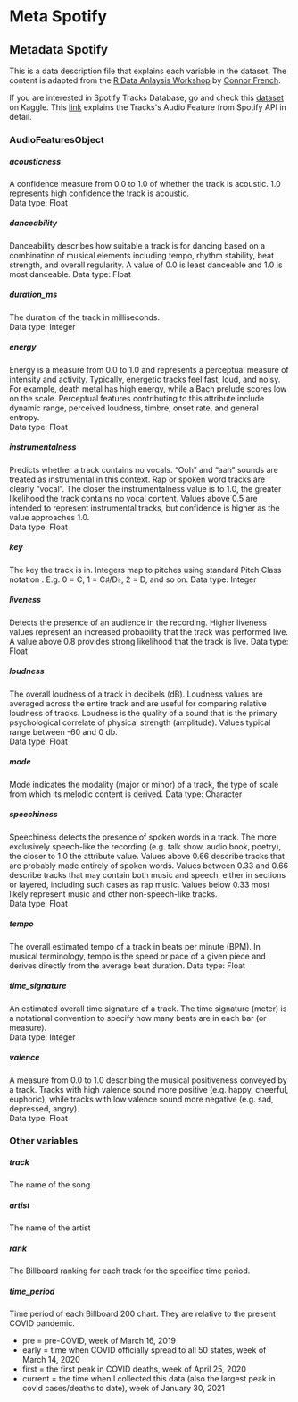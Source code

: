 # Meta Spotify

## Metadata Spotify
This is a data description file that explains each variable in the dataset. The content is adapted from the [R Data Anlaysis Workshop](https://github.com/GC-DRI/r_data_analysis_2021) by [Connor French](https://github.com/connor-french). 

If you are interested in Spotify Tracks Database, go and check this [dataset](https://www.kaggle.com/zaheenhamidani/ultimate-spotify-tracks-db) on Kaggle.
This [link](https://developer.spotify.com/documentation/web-api/reference/#/operations/get-audio-features) explains the Tracks's Audio Feature from Spotify API in detail. 

### AudioFeaturesObject

##### acousticness  
A confidence measure from 0.0 to 1.0 of whether the track is acoustic. 1.0 represents high confidence the track is acoustic.	
Data type: Float  

##### danceability
Danceability describes how suitable a track is for dancing based on a combination of musical elements including tempo, rhythm stability, beat strength, and overall regularity. A value of 0.0 is least danceable and 1.0 is most danceable.
Data type: Float  

##### duration_ms
The duration of the track in milliseconds.	
Data type: Integer  

##### energy
Energy is a measure from 0.0 to 1.0 and represents a perceptual measure of intensity and activity. Typically, energetic tracks feel fast, loud, and noisy. For example, death metal has high energy, while a Bach prelude scores low on the scale. Perceptual features contributing to this attribute include dynamic range, perceived loudness, timbre, onset rate, and general entropy.	
Data type: Float

##### instrumentalness
Predicts whether a track contains no vocals. “Ooh” and “aah” sounds are treated as instrumental in this context. Rap or spoken word tracks are clearly “vocal”. The closer the instrumentalness value is to 1.0, the greater likelihood the track contains no vocal content. Values above 0.5 are intended to represent instrumental tracks, but confidence is higher as the value approaches 1.0.	
Data type: Float  

##### key
The key the track is in. Integers map to pitches using standard Pitch Class notation . E.g. 0 = C, 1 = C♯/D♭, 2 = D, and so on.	
Data type: Integer  

##### liveness
Detects the presence of an audience in the recording. Higher liveness values represent an increased probability that the track was performed live. A value above 0.8 provides strong likelihood that the track is live.	
Data type: Float

##### loudness
The overall loudness of a track in decibels (dB). Loudness values are averaged across the entire track and are useful for comparing relative loudness of tracks. Loudness is the quality of a sound that is the primary psychological correlate of physical strength (amplitude). Values typical range between -60 and 0 db.	
Data type: Float

##### mode
Mode indicates the modality (major or minor) of a track, the type of scale from which its melodic content is derived. 
Data type: Character

##### speechiness
Speechiness detects the presence of spoken words in a track. The more exclusively speech-like the recording (e.g. talk show, audio book, poetry), the closer to 1.0 the attribute value. Values above 0.66 describe tracks that are probably made entirely of spoken words. Values between 0.33 and 0.66 describe tracks that may contain both music and speech, either in sections or layered, including such cases as rap music. Values below 0.33 most likely represent music and other non-speech-like tracks.	
Data type: Float  

##### tempo
The overall estimated tempo of a track in beats per minute (BPM). In musical terminology, tempo is the speed or pace of a given piece and derives directly from the average beat duration.	Data type: Float  

##### time_signature
An estimated overall time signature of a track. The time signature (meter) is a notational convention to specify how many beats are in each bar (or measure).	
Data type: Integer  

##### valence
A measure from 0.0 to 1.0 describing the musical positiveness conveyed by a track. Tracks with high valence sound more positive (e.g. happy, cheerful, euphoric), while tracks with low valence sound more negative (e.g. sad, depressed, angry).	
Data type: Float


### Other variables

##### track
The name of the song

##### artist
The name of the artist

##### rank
The Billboard ranking for each track for the specified time period. 

##### time_period
Time period of each Billboard 200 chart. They are relative to the present COVID pandemic.  

* pre = pre-COVID, week of March 16, 2019
* early = time when COVID officially spread to all 50 states, week of March 14, 2020
* first = the first peak in COVID deaths, week of April 25, 2020
* current = the time when I collected this data (also the largest peak in covid cases/deaths to date), week of January 30, 2021

